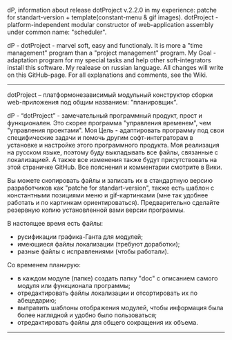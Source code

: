 dP, information about release dotProject v.2.2.0 in my experience: patche for standart-version + template(constant-menu & gif images). dotProject - platform-independent modular constructor of web-application assembly under common name: "scheduler".

dP - dotProject - marvel soft, easy and functionaly. It is more a "time management" program than a "project management" program.
My Goal - adaptation program for my special tasks and help other soft-integrators install this software.
My realease on russian language. All changes will write on this GitHub-page.
For all explanations and comments, see the Wiki.

---------------------------------
dotProject – платформонезависимый модульный конструктор сборки web-приложения под общим названием: "планировщик".

dP - “dotProject” - замечательный программный продукт, прост и функционален. Это скорее программа "управления временем", чем "управления проектами". Моя Цель - адаптировать программу под свои специфические задачи и помочь другим софт-интеграторам в установке и настройке этого программного продукта. Моя реализация на русском языке, поэтому буду выкладывать все файлы,
связанные с локализацией. А также все изменения также будут присутствовать на этой страничке GitHub.
Все пояснения и комментарии смотрите в Вики.

Вы можете скопировать файлы и записать их в стандартную версию разработчиков как "patche for standart-version",
также есть шаблон с константными позициями меню и gif-картинками (мне так удобнее работать и по картинкам ориентироваться). Предварительно сделайте резервную копию установленной вами версии программы.

В настоящее время есть файлы:
- русификации графика-Ганта для модулей;
- имеющиеся файлы локализации (требуют доработки);
- разные файлы с исправлениями (чтобы работали).

Со временем планирую:
- в каждом модуле (папке) создать папку "doc" с описанием самого модуля или функционала программы;
- отредактировать файлы локализации и отсортировать их по абецедарию;
- выправить шаблоны отображения модулей, чтобы информация была более наглядной и удобно было пользоваться;
- отредактировать файлы для общего сокращения их объема.

---------------------------------

